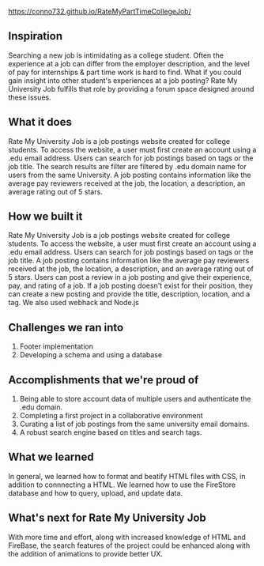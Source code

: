 https://conno732.github.io/RateMyPartTimeCollegeJob/

## Inspiration
Searching a new job is intimidating as a college student. Often the experience at a job can differ from the employer description, and the level of pay for internships & part time work is hard to find. What if you could gain insight into other student's experiences at a job posting? Rate My University Job fulfills that role by providing a forum space designed around these issues.
## What it does
Rate My University Job is a job postings website created for college students. To access the website, a user must first create an account using a .edu email address. Users can search for job postings based on tags or the job title. The search results are filter are filtered by .edu domain name for users from the same University. A job posting contains information like the average pay reviewers received at the job, the location, a description, an average rating out of 5 stars.

## How we built it
Rate My University Job is a job postings website created for college students. To access the website, a user must first create an account using a .edu email address. Users can search for job postings based on tags or the job title. A job posting contains information like the average pay reviewers received at the job, the location, a description, and an average rating out of 5 stars. Users can post a review in a job posting and give their experience, pay, and rating of a job. If a job posting doesn't exist for their position, they can create a new posting and provide the title, description, location, and a tag. We also used webhack and Node.js
## Challenges we ran into
1. Footer implementation
2. Developing a schema and using a database
## Accomplishments that we're proud of
1. Being able to store account data of multiple users and authenticate the .edu domain.
2. Completing a first project in a collaborative environment
3. Curating a list of job postings from the same university email domains.
4. A robust search engine based on titles and search tags.
## What we learned
In general, we learned how to format and beatify HTML files with CSS, in addition to connnecting a HTML. We learned how to use the FireStore database and how to query, upload, and update data.
## What's next for Rate My University Job
With more time and effort, along with increased knowledge of HTML and FireBase, the search features of the project could be enhanced along with the addition of animations to provide better UX.
